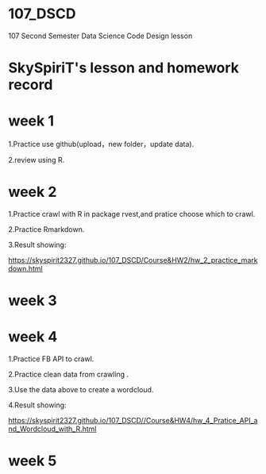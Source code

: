 # 107_DSCD
107 Second Semester Data Science Code Design lesson
# SkySpiriT's lesson and homework record
# week 1
1.Practice use github(upload，new folder，update data).

2.review using R.

# week 2
1.Practice crawl with R in package rvest,and pratice choose which to crawl.

2.Practice Rmarkdown.

3.Result showing:

https://skyspirit2327.github.io/107_DSCD/Course&HW2/hw_2_practice_markdown.html

# week 3

# week 4
1.Practice FB API to crawl.

2.Practice clean data from crawling .

3.Use the data above to create a wordcloud.

4.Result showing:

https://skyspirit2327.github.io/107_DSCD//Course&HW4/hw_4_Pratice_API_and_Wordcloud_with_R.html


# week 5
